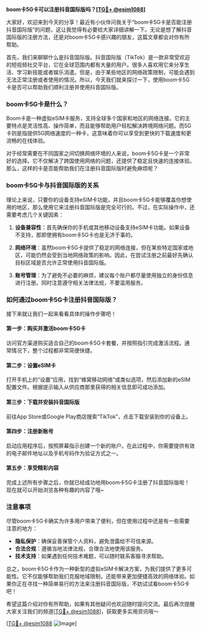 **boom卡5G卡可以注册抖音国际版吗？[[TG💪+ @esim1088](https://t.me/s/esim1088)]**

大家好，欢迎来到今天的分享！最近有小伙伴问我关于“boom卡5G卡是否能注册抖音国际版”的问题，这让我觉得有必要给大家详细讲解一下。无论是想了解抖音国际版的注册方法，还是对boom卡5G卡感兴趣的朋友，这篇文章都会对你有所帮助。

首先，我们来聊聊什么是抖音国际版。抖音国际版（TikTok）是一款非常受欢迎的短视频社交平台，它在全球范围内都有大量的用户。很多人喜欢用它来分享生活、学习新技能或者娱乐消遣。但是，由于某些地区的网络政策限制，可能会遇到无法正常注册或者使用的情况。所以，今天我们就来探讨一下，使用boom卡5G卡是否可以帮助我们顺利注册并使用抖音国际版。

### boom卡5G卡是什么？

Boom卡是一种虚拟eSIM卡服务，支持全球多个国家和地区的网络连接。它的主要特点是灵活性高、操作简单，而且能够帮助用户轻松解决跨境网络问题。而5G卡则是指提供5G网络速度的一种卡，这意味着你可以享受到更快的下载速度和更流畅的在线体验。

对于经常需要在不同国家之间切换网络环境的人来说，boom卡5G卡是一个非常好的选择。它不仅解决了跨国使用网络的问题，还提供了稳定且快速的连接体验。那么，这样的卡是否能帮助我们在注册抖音国际版时避免麻烦呢？

### boom卡5G卡与抖音国际版的关系

理论上来说，只要你的设备支持eSIM卡功能，并且boom卡5G卡能够覆盖你想使用的地区，那么使用它来注册抖音国际版是完全可行的。不过，在实际操作中，还需要考虑几个关键因素：

1. **设备兼容性**：首先确保你的手机或其他移动设备支持eSIM卡功能。如果设备不支持，那即使拥有boom卡5G卡也是无济于事的。

2. **网络环境**：虽然boom卡5G卡提供了稳定的网络连接，但在某些特定国家或地区，可能仍然会受到当地网络政策的影响。因此，在尝试注册之前最好先确认目标区域是否允许正常使用抖音国际版。

3. **账号管理**：为了避免不必要的麻烦，建议每个账户都尽量使用独立的身份信息进行注册。同时注意遵守相关法律法规，不要滥用服务。

### 如何通过boom卡5G卡注册抖音国际版？

接下来就让我们一起来看看具体的操作步骤吧！

#### 第一步：购买并激活boom卡5G卡
访问官方渠道购买适合自己的boom卡5G卡套餐，并按照指引完成激活流程。通常情况下，整个过程都非常简便快捷。

#### 第二步：设置eSIM卡
打开手机上的“设置”应用，找到“蜂窝移动网络”或类似选项，然后添加新的eSIM配置文件。根据提示输入从供应商那里获得的相关信息即可成功添加。

#### 第三步：下载并安装抖音国际版
前往App Store或Google Play商店搜索“TikTok”，点击下载安装到你的设备上。

#### 第四步：注册新账号
启动应用程序后，按照屏幕指示创建一个新的账户。在此过程中，你需要提供有效的电子邮件地址以及手机号码作为验证方式之一。

#### 第五步：享受精彩内容
完成上述所有步骤之后，你就已经成功地用boom卡5G卡注册了抖音国际版啦！现在就可以开始浏览各种有趣的内容了哦~

### 注意事项

尽管boom卡5G卡确实为许多用户带来了便利，但在使用过程中还是有一些需要注意的地方：

- **隐私保护**：确保妥善保管个人资料，避免泄露给不可信来源。
- **合法合规**：遵循当地法律法规，合理合法地使用该服务。
- **技术支持**：如果遇到任何技术难题，可以随时联系客服寻求帮助。

总之，boom卡5G卡作为一种新型的虚拟eSIM卡解决方案，为我们提供了更多可能性。它不仅能够帮助我们克服地域限制，还能带来更加便捷高效的网络体验。如果你正在寻找一种简单易行的方法来注册抖音国际版，不妨试试看boom卡5G卡吧！

希望这篇介绍对你有所帮助，如果有其他疑问也欢迎随时提问交流。最后再次提醒大家关注我们的频道[[TG💪+ @esim1088](https://t.me/s/esim1088)]，获取更多实用资讯哦～

[[TG💪+ @esim1088](https://t.me/s/esim1088) ![Image](https://i.postimg.cc/4NQfJmqS/Snipaste-2025-05-13-00-14-12.png)]